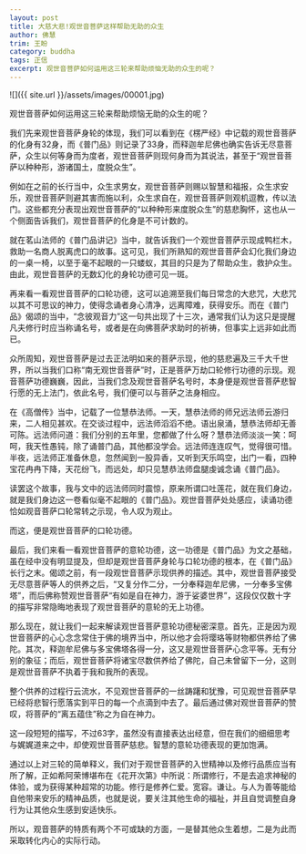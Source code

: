 ```yaml
---
layout: post
title: 大慈大悲!观世音菩萨这样帮助无助的众生
author: 佛慧
trim: 王盼
category: buddha
tags: 正信
excerpt: 观世音菩萨如何运用这三轮来帮助烦恼无助的众生的呢？
---
```


![]({{ site.url }}/assets/images/00001.jpg)

观世音菩萨如何运用这三轮来帮助烦恼无助的众生的呢？

我们先来观世音菩萨身轮的体现，我们可以看到在《楞严经》中记载的观世音菩萨的化身有32身，而《普门品》则记录了33身，而释迦牟尼佛也确实告诉无尽意菩萨，众生以何等身而为度者，观世音菩萨则现何身而为其说法，甚至于“观世音菩萨以种种形，游诸国土，度脱众生”。

例如在之前的长行当中，众生求男女，观世音菩萨则赐以智慧和福报，众生求安乐，观世音菩萨则避其害而施以利，众生求自在，观世音菩萨则观机逗教，传以法门。这些都充分表现出观世音菩萨的“以种种形来度脱众生”的慈悲胸怀，这也从一个侧面告诉我们，观世音菩萨的化身是不可计数的。

就在茗山法师的《普门品讲记》当中，就告诉我们一个观世音菩萨示现成鸭栏木，救助一名商人脱离虎口的故事。这可见，我们所熟知的观世音菩萨会幻化我们身边的一桌一椅，以至于毫不起眼的一只蝼蚁，其目的只是为了帮助众生，救护众生。由此，观世音菩萨的无数幻化的身轮功德可见一斑。

再来看一看观世音菩萨的口轮功德，这可以追溯至我们每日常念的大悲咒，大悲咒以其不可思议的神力，使得念诵者身心清净，远离障难，获得安乐。而在《普门品》偈颂的当中，“念彼观音力”这一句共出现了十三次，通常我们认为这只是提醒凡夫修行时应当称诵名号，或者是在向佛菩萨求助时的祈祷，但事实上远非如此而已。

众所周知，观世音菩萨是过去正法明如来的菩萨示现，他的慈悲遍及三千大千世界，所以当我们口称“南无观世音菩萨”时，正是菩萨万劫口轮修行功德的示现。观音菩萨功德巍巍，因此，当我们念及观世音菩萨名号时，本身便是观世音菩萨悲智行愿的无上法门，依此名号，我们便可以与菩萨之法身相应。

在《高僧传》当中，记载了一位慧恭法师。一天，慧恭法师的师兄远法师云游归来，二人相见甚欢。在交谈过程中，远法师滔滔不绝。语出泉涌，慧恭法师却无善可陈。远法师问道：我们分别的五年里，您都做了什么呀？慧恭法师淡淡一笑：呵呵，我天性愚钝，除了诵普门品，其他都没学会。远法师连连叹气，觉得很可惜。半夜，远法师正准备休息，忽然闻到一股异香，又听到天乐鸣空，出门一看，四种宝花冉冉下降，天花纷飞，而远处，却只见慧恭法师盘腿虔诚念诵《普门品》。

读罢这个故事，我与文中的远法师同时震惊，原来所谓口吐莲花，就在我们身边，就是我们身边这一卷看似毫不起眼的《普门品》。观世音菩萨处处感应，读诵功德恰如观音菩萨口轮常转之示现，令人叹为观止。

而这，便是观世音菩萨的口轮功德。

最后，我们来看一看观世音菩萨的意轮功德，这一功德是《普门品》为文之基础，虽在经中没有明显提及，但却是观世音菩萨身轮与口轮功德的根本，在《普门品》长行之末。偈颂之前，有一段观世音菩萨示现供养的描述。其中，观世音菩萨接受无尽意菩萨等人的供养之后，“又复分作二分，一分奉释迦牟尼佛，一分奉多宝佛塔”，而后佛称赞观世音菩萨“有如是自在神力，游于娑婆世界”，这段仅仅数十字的描写非常隐晦地表现了观世音菩萨的意轮的无上功德。

那么现在，就让我们一起来解读观世音菩萨意轮功德秘密深意。首先，正是因为观世音菩萨的心心念念常住于佛的境界当中，所以他才会将璎珞等财物都供养给了佛陀。其次，释迦牟尼佛与多宝佛塔各得一分，这又是观世音菩萨心念平等。无有分别的象征；而后，观世音菩萨将诸宝尽数供养给了佛陀，自己未曾留下一分，这则是观世音菩萨不执着于我和我所的表现。

整个供养的过程行云流水，不见观世音菩萨的一丝踌躇和犹豫，可见观世音菩萨早已经将悲智行愿落实到平日的每一个点滴到中去了。最后通过佛对观世音菩萨的赞叹，将菩萨的“离五蕴住”称之为自在神力。

这一段短短的描写，不过63字，虽然没有直接表达出经意，但在我们的细细思考与娓娓道来之中，却使观世音菩萨慈悲。智慧的意轮功德表现的更加饱满。

通过以上对三轮的简单释义，我们对于观世音菩萨的入世精神以及修行品质应当有所了解，正如希阿荣博堪布在《花开次第》中所说：所谓修行，不是去追求神秘的体验，或为获得某种超常的功能。修行是修养仁爱。宽容。谦让。与人为善等能给自他带来安乐的精神品质，也就是说，要关注其他生命的福祉，并且自觉调整自身行为让其他众生感到安适快乐。

所以，观音菩萨的特质有两个不可或缺的方面，一是替其他众生着想，二是为此而采取转化内心的实际行动。
